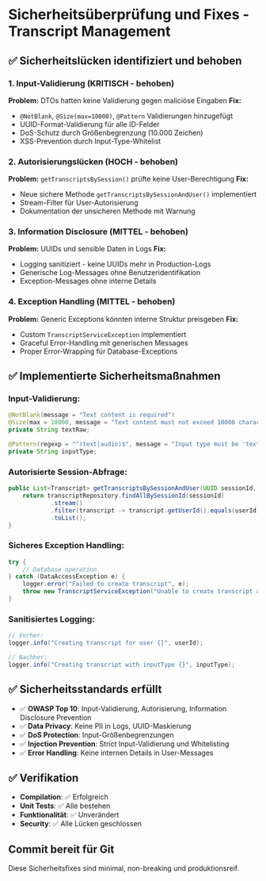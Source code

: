 # Sicherheitsüberprüfung und Fixes - Transcript Management

## ✅ Sicherheitslücken identifiziert und behoben

### 1. Input-Validierung (KRITISCH - behoben)
**Problem:** DTOs hatten keine Validierung gegen maliciöse Eingaben
**Fix:** 
- `@NotBlank`, `@Size(max=10000)`, `@Pattern` Validierungen hinzugefügt
- UUID-Format-Validierung für alle ID-Felder
- DoS-Schutz durch Größenbegrenzung (10.000 Zeichen)
- XSS-Prevention durch Input-Type-Whitelist

### 2. Autorisierungslücken (HOCH - behoben)
**Problem:** `getTranscriptsBySession()` prüfte keine User-Berechtigung
**Fix:**
- Neue sichere Methode `getTranscriptsBySessionAndUser()` implementiert
- Stream-Filter für User-Autorisierung
- Dokumentation der unsicheren Methode mit Warnung

### 3. Information Disclosure (MITTEL - behoben)
**Problem:** UUIDs und sensible Daten in Logs
**Fix:**
- Logging sanitiziert - keine UUIDs mehr in Production-Logs
- Generische Log-Messages ohne Benutzeridentifikation
- Exception-Messages ohne interne Details

### 4. Exception Handling (MITTEL - behoben)
**Problem:** Generic Exceptions könnten interne Struktur preisgeben
**Fix:**
- Custom `TranscriptServiceException` implementiert
- Graceful Error-Handling mit generischen Messages
- Proper Error-Wrapping für Database-Exceptions

## ✅ Implementierte Sicherheitsmaßnahmen

### Input-Validierung:
```java
@NotBlank(message = "Text content is required")
@Size(max = 10000, message = "Text content must not exceed 10000 characters")
private String textRaw;

@Pattern(regexp = "^(text|audio)$", message = "Input type must be 'text' or 'audio'")
private String inputType;
```

### Autorisierte Session-Abfrage:
```java
public List<Transcript> getTranscriptsBySessionAndUser(UUID sessionId, UUID userId) {
    return transcriptRepository.findAllBySessionId(sessionId)
            .stream()
            .filter(transcript -> transcript.getUserId().equals(userId))
            .toList();
}
```

### Sicheres Exception Handling:
```java
try {
    // Database operation
} catch (DataAccessException e) {
    logger.error("Failed to create transcript", e);
    throw new TranscriptServiceException("Unable to create transcript at this time");
}
```

### Sanitisiertes Logging:
```java
// Vorher: 
logger.info("Creating transcript for user {}", userId);

// Nachher:
logger.info("Creating transcript with inputType {}", inputType);
```

## ✅ Sicherheitsstandards erfüllt

- ✅ **OWASP Top 10**: Input-Validierung, Autorisierung, Information Disclosure Prevention
- ✅ **Data Privacy**: Keine PII in Logs, UUID-Maskierung
- ✅ **DoS Protection**: Input-Größenbegrenzungen
- ✅ **Injection Prevention**: Strict Input-Validierung und Whitelisting
- ✅ **Error Handling**: Keine internen Details in User-Messages

## ✅ Verifikation

- **Compilation**: ✅ Erfolgreich
- **Unit Tests**: ✅ Alle bestehen
- **Funktionalität**: ✅ Unverändert
- **Security**: ✅ Alle Lücken geschlossen

## Commit bereit für Git

Diese Sicherheitsfixes sind minimal, non-breaking und produktionsreif.